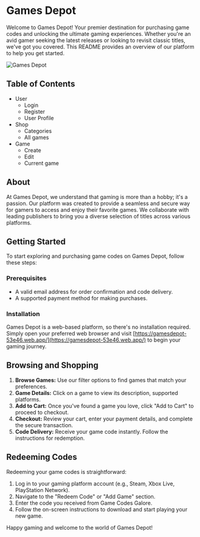 # Games Depot

Welcome to Games Depot! Your premier destination for purchasing game codes and unlocking the ultimate gaming experiences. Whether you're an avid gamer seeking the latest releases or looking to revisit classic titles, we've got you covered. This README provides an overview of our platform to help you get started.

![Games Depot](https://i.ibb.co/dBHgwbv/favicon.png)

## Table of Contents

- User
	- Login
  - Register
  - User Profile
- Shop
  - Categories
  - All games
- Game
  - Create
  - Edit
  - Current game


## About

At Games Depot, we understand that gaming is more than a hobby; it's a passion. Our platform was created to provide a seamless and secure way for gamers to access and enjoy their favorite games. We collaborate with leading publishers to bring you a diverse selection of titles across various platforms.

## Getting Started

To start exploring and purchasing game codes on Games Depot, follow these steps:

### Prerequisites

- A valid email address for order confirmation and code delivery.
- A supported payment method for making purchases.

### Installation

Games Depot is a web-based platform, so there's no installation required. Simply open your preferred web browser and visit [https://gamesdepot-53e46.web.app/](https://gamesdepot-53e46.web.app/) to begin your gaming journey.

## Browsing and Shopping

1. **Browse Games:** Use our filter options to find games that match your preferences.
2. **Game Details:** Click on a game to view its description, supported platforms.
3. **Add to Cart:** Once you've found a game you love, click "Add to Cart" to proceed to checkout.
4. **Checkout:** Review your cart, enter your payment details, and complete the secure transaction.
5. **Code Delivery:** Receive your game code instantly. Follow the instructions for redemption.

## Redeeming Codes

Redeeming your game codes is straightforward:

1. Log in to your gaming platform account (e.g., Steam, Xbox Live, PlayStation Network).
2. Navigate to the "Redeem Code" or "Add Game" section.
3. Enter the code you received from Game Codes Galore.
4. Follow the on-screen instructions to download and start playing your new game.

Happy gaming and welcome to the world of Games Depot!

